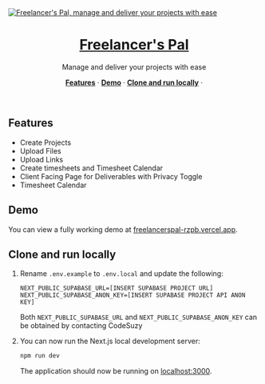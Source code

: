 <a href="https://demo-nextjs-with-supabase.vercel.app/">
  <img alt="Freelancer's Pal, manage and deliver your projects with ease" src="https://freelancerspal-er4k37d95-codesuzys-projects.vercel.app/twitter-image.png?498278222e7e54db">
  <h1 align="center">Freelancer's Pal</h1>
</a>

<p align="center">
 Manage and deliver your projects with ease
</p>

<p align="center">
  <a href="#features"><strong>Features</strong></a> ·
  <a href="#demo"><strong>Demo</strong></a> ·
  <a href="#clone-and-run-locally"><strong>Clone and run locally</strong></a> ·
</p>
<br/>

## Features

- Create Projects
- Upload Files
- Upload Links
- Create timesheets and Timesheet Calendar
- Client Facing Page for Deliverables with Privacy Toggle
- Timesheet Calendar

## Demo

You can view a fully working demo at [freelancerspal-rzpb.vercel.app](freelancerspal-rzpb.vercel.app).

## Clone and run locally

1. Rename `.env.example` to `.env.local` and update the following:

   ```
   NEXT_PUBLIC_SUPABASE_URL=[INSERT SUPABASE PROJECT URL]
   NEXT_PUBLIC_SUPABASE_ANON_KEY=[INSERT SUPABASE PROJECT API ANON KEY]
   ```

   Both `NEXT_PUBLIC_SUPABASE_URL` and `NEXT_PUBLIC_SUPABASE_ANON_KEY` can be obtained by contacting CodeSuzy

5. You can now run the Next.js local development server:

   ```bash
   npm run dev
   ```

   The application should now be running on [localhost:3000](http://localhost:3000/).
